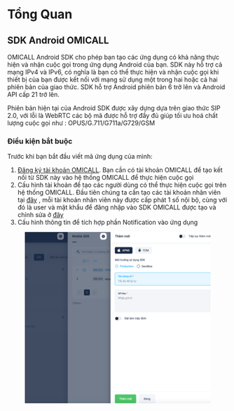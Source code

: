 # Tổng Quan

## SDK Android OMICALL <a href="#plivo-android-sdk" id="plivo-android-sdk"></a>

OMICALL Android SDK cho phép bạn tạo các ứng dụng có khả năng thực hiện và nhận cuộc gọi trong ứng dụng Android của bạn. SDK này hỗ trợ cả mạng IPv4 và IPv6, có nghĩa là bạn có thể thực hiện và nhận cuộc gọi khi thiết bị của bạn được kết nối với mạng sử dụng một trong hai hoặc cả hai phiên bản của giao thức. SDK hỗ trợ Android phiên bản 6 trở lên và Android API cấp 21 trở lên.

Phiên bản hiện tại của Android SDK được xây dựng dựa trên giao thức SIP 2.0, với lỗi là WebRTC các bộ mã được hỗ trợ đầy đủ giúp tối ưu hoá chất lượng cuộc gọi như : OPUS/G.711/G711a/G729/GSM

### Điều kiện bắt buộc <a href="#prerequisites" id="prerequisites"></a>

Trước khi bạn bắt đầu viết mã ứng dụng của mình:

1. [Đăng ký tài khoản OMICALL](https://sso.omicrm.io/). Bạn cần có tài khoản OMICALL để tạo kết nối từ SDK này vào hệ thống OMICALL để thực hiện cuộc gọi
2. Cấu hình tài khoản để tạo các người dùng có thể thực hiện cuộc gọi trên hệ thống OMICALL. Đầu tiên chúng ta cần tạo các tài khoản nhân viên tại [đây](https://docs.omicrm.io/nhan-vien/gioi-thieu) , mỗi tài khoản nhân viên này được cấp phát 1 số nội bộ, cùng với đó là user và mật khẩu để đăng nhập vào SDK OMICALL được tạo và chỉnh sửa ở [đây](https://docs.omicrm.io/cau-hinh-tong-dai/so-noi-bo)&#x20;
3. Cấu hình thông tin để tích hợp phần Notification vào ứng dụng&#x20;

<figure><img src="../../.gitbook/assets/image (2) (2) (1).png" alt=""><figcaption></figcaption></figure>

